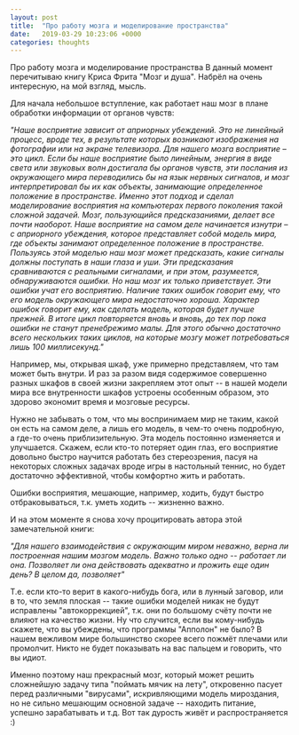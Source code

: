 ```yaml
---
layout: post
title:  "Про работу мозга и моделирование пространства"
date:   2019-03-29 10:23:06 +0000
categories: thoughts
---
```


Про работу мозга и моделирование пространства
В данный момент перечитываю книгу Криса Фрита "Мозг и душа". Набрёл на очень интересную, на мой взгляд, мысль.

Для начала небольшое вступление, как работает наш мозг в плане обработки информации от органов чувств:

*"Наше восприятие зависит от априорных убеждений. Это не линейный процесс, вроде тех, в результате которых возникают изображения на фотографии или на экране телевизора. Для нашего мозга восприятие – это цикл. Если бы наше восприятие было линейным, энергия в виде света или звуковых волн достигала бы органов чувств, эти послания из окружающего мира переводились бы на язык нервных сигналов, и мозг интерпретировал бы их как объекты, занимающие определенное положение в пространстве. Именно этот подход и сделал моделирование восприятия на компьютерах первого поколения такой сложной задачей. Мозг, пользующийся предсказаниями, делает все почти наоборот. Наше восприятие на самом деле начинается изнутри – с априорного убеждения, которое представляет собой модель мира, где объекты занимают определенное положение в пространстве. Пользуясь этой моделью наш мозг может предсказать, какие сигналы должны поступать в наши глаза и уши. Эти предсказания сравниваются с реальными сигналами, и при этом, разумеется, обнаруживаются ошибки. Но наш мозг их только приветствует. Эти ошибки учат его восприятию. Наличие таких ошибок говорит ему, что его модель окружающего мира недостаточно хороша. Характер ошибок говорит ему, как сделать модель, которая будет лучше прежней. В итоге цикл повторяется вновь и вновь, до тех пор пока ошибки не станут пренебрежимо малы. Для этого обычно достаточно всего нескольких таких циклов, на которые мозгу может потребоваться лишь 100 миллисекунд."*

Например, мы, открывая шкаф, уже примерно представляем, что там может быть внутри. И раз за разом видя содержимое совершенно разных шкафов в своей жизни закрепляем этот опыт -- в нашей модели мира все внутренности шкафов устроены особенным образом, это здорово экономит время и мозговые ресурсы.

Нужно не забывать о том, что мы воспринимаем мир не таким, какой он есть на самом деле, а лишь его модель, в чем-то очень подробную, а где-то очень приблизительную. Эта модель постоянно изменяется и улучшается. Скажем, если кто-то потеряет один глаз, его восприятие довольно быстро научится работать без стереозрения, пасуя на некоторых сложных задачах вроде игры в настольный теннис, но будет достаточно эффективной, чтобы комфортно жить и работать.

Ошибки восприятия, мешающие, например, ходить, будут быстро отбраковываться, т.к. уметь ходить -- жизненно важно.

И на этом моменте я снова хочу процитировать автора этой замечательной книги:

*"Для нашего взаимодействия с окружающим миром неважно, верна ли построенная нашим мозгом модель. Важно только одно -- работает ли она. Позволяет ли она действовать адекватно и прожить еще один день? В целом да, позволяет"*

Т.е. если кто-то верит в какого-нибудь бога, или в лунный заговор, или в то, что земля плоская -- такие ошибки моделей никак не будут исправлены "автокоррекцией", т.к. они по большому счёту почти не влияют на качество жизни. Ну что случится, если вы кому-нибудь скажете, что вы убеждены, что программы "Апполон" не было? В нашем вежливом мире большинство скорее всего пожмёт плечами или промолчит. Никто не будет показывать на вас пальцем и говорить, что вы идиот.

Именно поэтому наш прекрасный мозг, который может решить сложнейшую задачу типа "поймать мячик на лету", откровенно пасует перед различными "вирусами", искривляющими модель мироздания, но не сильно мешающим основной задаче -- находить питание, успешно зарабатывать и т.д. Вот так дурость живёт и распространяется :)